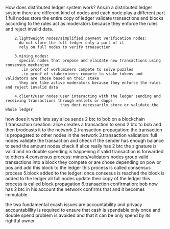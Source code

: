 How does distributed ledger system work?
Ans.in a distributed ledger system there are different kind of nodes and each node play a different part 
        1.full nodes:store the entire copy of ledger
          validate transactions and blocks according to the rules
          act as moderators because they enforce the rules and reject invalid data.

        2.lightweight nodes/simplified payment verification nodes:
          do not store the full ledger only a part of it 
          rely on full nodes to verify trnasaction 

        3.mining nodes:
          special nodes that propose and vlaidate new transactions using consensus mechanism
           .in proof of work:miners compete to solve puzzles
           .in proof of stake:miners compete to stake tokens and validators are chose based on their stake
          they are like active moderators because they enforce the rules and reject invalid data

        4.client/user nodes:user interacting with the ledger sending and receiving transactions through wallets or dapps
                            they dont necessarily store or validate the whole ledger



how does it work 
lets say alice sends 2  btc to bob on a blockchain 
1.transaction creation:
    alice creates a transaction to send 2 btc to bob and then brodcasts it to the network
2.transaction propagation:
    the transaction is propagated to other nodes in the network
3.transaction validation:
    full nodes validate the transaction and check if the sender has enough balance to send the amount
    nodes check if alice really has 2 btc the signature is valid and no double spending is happening 
    if valid transaction is forwarded to others
4.consensus process:
    miners/validators nodes group valid transactions into a block 
    they compete or are chose depending on pow or pos and add this block to the ledger 
    this process is called consensus process
5.block added to the ledger:
    once consesus is reached the block is added to the ledger
    all full nodes update their copy of the ledger 
    this process is called block propagation
6.transaction confirmation:
    bob now has 2 btc in his account
    the network confirms that and it becomes immutable 
    

the two fundamental ecash issues are accountability and privacy 
accountablility is required to ensure that cash is spendable only once and double spend problem is avoided and that it can be only spend by its rightful owner 
